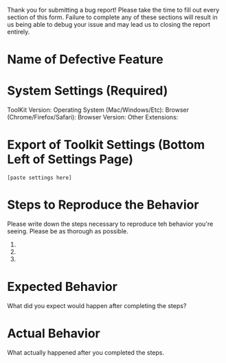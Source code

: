 Thank you for submitting a bug report! Please take the time to fill out every section of this form. Failure to complete any of these sections will result in us being able to debug your issue and may lead us to closing the report entirely.

# Name of Defective Feature


# System Settings (Required)
ToolKit Version:
Operating System (Mac/Windows/Etc):
Browser (Chrome/Firefox/Safari):
Browser Version:
Other Extensions:

# Export of Toolkit Settings (Bottom Left of Settings Page)
```
[paste settings here]
```

# Steps to Reproduce the Behavior
Please write down the steps necessary to reproduce teh behavior you're seeing. Please be as thorough as possible.

1. ​
2. ​
3. ​

# Expected Behavior
What did you expect would happen after completing the steps?


# Actual Behavior
What actually happened after you completed the steps.
